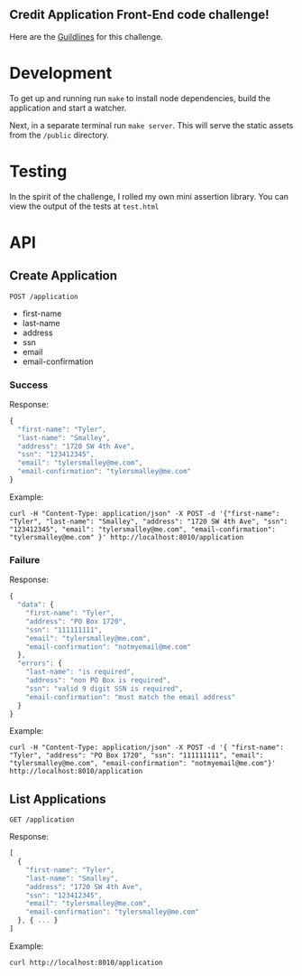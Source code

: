 Credit Application Front-End code challenge!
---

Here are the [Guildlines](GUIDELINES.md) for this challenge.

# Development

To get up and running run `make` to install node dependencies, build the application and start a watcher.

Next, in a separate terminal run `make server`. This will serve the static assets from the `/public` directory.

# Testing

In the spirit of the challenge, I rolled my own mini assertion library. You can view the output of the tests at `test.html`

# API

## Create Application

`POST /application`

- first-name
- last-name
- address
- ssn
- email
- email-confirmation

### Success

Response:

```javascript
{
  "first-name": "Tyler",
  "last-name": "Smalley",
  "address": "1720 SW 4th Ave",
  "ssn": "123412345",
  "email": "tylersmalley@me.com",
  "email-confirmation": "tylersmalley@me.com"
}
```

Example:

`curl -H "Content-Type: application/json" -X POST -d '{"first-name": "Tyler", "last-name": "Smalley", "address": "1720 SW 4th Ave", "ssn": "123412345", "email": "tylersmalley@me.com", "email-confirmation": "tylersmalley@me.com" }' http://localhost:8010/application`

### Failure

Response:

```javascript
{
  "data": {
    "first-name": "Tyler",
    "address": "PO Box 1720",
    "ssn": "111111111",
    "email": "tylersmalley@me.com",
    "email-confirmation": "notmyemail@me.com"
  },
  "errors": {
    "last-name": "is required",
    "address": "non PO Box is required",
    "ssn": "valid 9 digit SSN is required",
    "email-confirmation": "must match the email address"
  }
}
```

Example:

`curl -H "Content-Type: application/json" -X POST -d '{ "first-name": "Tyler", "address": "PO Box 1720", "ssn": "111111111", "email": "tylersmalley@me.com", "email-confirmation": "notmyemail@me.com"}' http://localhost:8010/application`

## List Applications

`GET /application`

Response:

```javascript
[
  {
    "first-name": "Tyler",
    "last-name": "Smalley",
    "address": "1720 SW 4th Ave",
    "ssn": "123412345",
    "email": "tylersmalley@me.com",
    "email-confirmation": "tylersmalley@me.com"
  }, { ... }
]
```

Example:

`curl http://localhost:8010/application`
